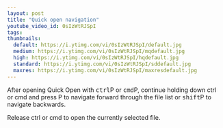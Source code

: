 ```yaml
---
layout: post
title: "Quick open navigation"
youtube_video_id: 0sIzWtRJSpI
tags:
thumbnails:
  default: https://i.ytimg.com/vi/0sIzWtRJSpI/default.jpg
  medium: https://i.ytimg.com/vi/0sIzWtRJSpI/mqdefault.jpg
  high: https://i.ytimg.com/vi/0sIzWtRJSpI/hqdefault.jpg
  standard: https://i.ytimg.com/vi/0sIzWtRJSpI/sddefault.jpg
  maxres: https://i.ytimg.com/vi/0sIzWtRJSpI/maxresdefault.jpg
---
```


After opening Quick Open with <kbd>ctrl</kbd>P or <kbd>cmd</kbd>P, continue holding down ctrl or cmd and press P to navigate forward through the file list or <kbd>shift</kbd>P to navigate backwards.

Release ctrl or cmd to open the currently selected file.
